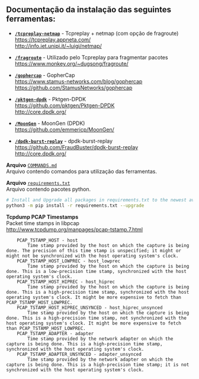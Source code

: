 ## Documentação da instalação das seguintes ferramentas:

- **[`/tcpreplay-netmap`](tcpreplay-netmap)** - Tcpreplay + netmap (com opção de fragroute)  
https://tcpreplay.appneta.com/  
http://info.iet.unipi.it/~luigi/netmap/  

- **[`/fragroute`](fragroute)** - Utilizado pelo Tcpreplay para fragmentar pacotes  
https://www.monkey.org/~dugsong/fragroute/

- **[`/gophercap`](gophercap)** - GopherCap  
https://www.stamus-networks.com/blog/gophercap  
https://github.com/StamusNetworks/gophercap

- **[`/pktgen-dpdk`](pktgen-dpdk)** - Pktgen-DPDK  
https://github.com/pktgen/Pktgen-DPDK  
http://core.dpdk.org/  

- **[`/MoonGen`](MoonGen)** - MoonGen (DPDK)  
https://github.com/emmericp/MoonGen/

- **[`/dpdk-burst-replay`](dpdk-burst-replay)** - dpdk-burst-replay  
https://github.com/FraudBuster/dpdk-burst-replay  
http://core.dpdk.org/  

**Arquivo** [`COMMANDS.md`](COMMANDS.md)  
Arquivo contendo comandos para utilização das ferramentas.

**Arquivo** [`requirements.txt`](requirements.txt)  
Arquivo contendo pacotes python.

```bash
# Install and Upgrade all packages in requirements.txt to the newest available version. 
python3 -m pip install -r requirements.txt --upgrade
```

**Tcpdump PCAP Timestamps**  
Packet time stamps in libpcap  
http://www.tcpdump.org/manpages/pcap-tstamp.7.html
```
    PCAP_TSTAMP_HOST - host
        Time stamp provided by the host on which the capture is being done. The precision of this time stamp is unspecified; it might or might not be synchronized with the host operating system's clock. 
    PCAP_TSTAMP_HOST_LOWPREC - host_lowprec
        Time stamp provided by the host on which the capture is being done. This is a low-precision time stamp, synchronized with the host operating system's clock. 
    PCAP_TSTAMP_HOST_HIPREC - host_hiprec
        Time stamp provided by the host on which the capture is being done. This is a high-precision time stamp, synchronized with the host operating system's clock. It might be more expensive to fetch than PCAP_TSTAMP_HOST_LOWPREC. 
    PCAP_TSTAMP_HOST_HIPREC_UNSYNCED - host_hiprec_unsynced
        Time stamp provided by the host on which the capture is being done. This is a high-precision time stamp, not synchronized with the host operating system's clock. It might be more expensive to fetch than PCAP_TSTAMP_HOST_LOWPREC. 
    PCAP_TSTAMP_ADAPTER - adapter
        Time stamp provided by the network adapter on which the capture is being done. This is a high-precision time stamp, synchronized with the host operating system's clock. 
    PCAP_TSTAMP_ADAPTER_UNSYNCED - adapter_unsynced
        Time stamp provided by the network adapter on which the capture is being done. This is a high-precision time stamp; it is not synchronized with the host operating system's clock. 

```
